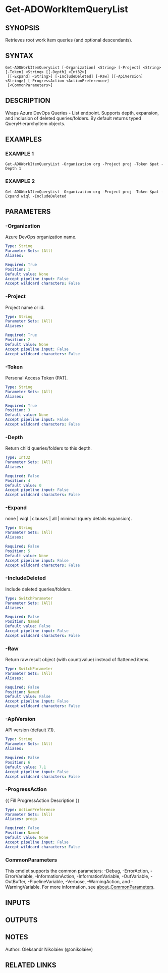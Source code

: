 ﻿---
external help file: ado.core-help.xml
Module Name: ado.core
online version:
schema: 2.0.0
---

# Get-ADOWorkItemQueryList

## SYNOPSIS
Retrieves root work item queries (and optional descendants).

## SYNTAX

```
Get-ADOWorkItemQueryList [-Organization] <String> [-Project] <String> [-Token] <String> [[-Depth] <Int32>]
 [[-Expand] <String>] [-IncludeDeleted] [-Raw] [[-ApiVersion] <String>] [-ProgressAction <ActionPreference>]
 [<CommonParameters>]
```

## DESCRIPTION
Wraps Azure DevOps Queries - List endpoint.
Supports depth, expansion, and inclusion of
deleted queries/folders.
By default returns typed QueryHierarchyItem objects.

## EXAMPLES

### EXAMPLE 1
```
Get-ADOWorkItemQueryList -Organization org -Project proj -Token $pat -Depth 1
```

### EXAMPLE 2
```
Get-ADOWorkItemQueryList -Organization org -Project proj -Token $pat -Expand wiql -IncludeDeleted
```

## PARAMETERS

### -Organization
Azure DevOps organization name.

```yaml
Type: String
Parameter Sets: (All)
Aliases:

Required: True
Position: 1
Default value: None
Accept pipeline input: False
Accept wildcard characters: False
```

### -Project
Project name or id.

```yaml
Type: String
Parameter Sets: (All)
Aliases:

Required: True
Position: 2
Default value: None
Accept pipeline input: False
Accept wildcard characters: False
```

### -Token
Personal Access Token (PAT).

```yaml
Type: String
Parameter Sets: (All)
Aliases:

Required: True
Position: 3
Default value: None
Accept pipeline input: False
Accept wildcard characters: False
```

### -Depth
Return child queries/folders to this depth.

```yaml
Type: Int32
Parameter Sets: (All)
Aliases:

Required: False
Position: 4
Default value: 0
Accept pipeline input: False
Accept wildcard characters: False
```

### -Expand
none | wiql | clauses | all | minimal (query details expansion).

```yaml
Type: String
Parameter Sets: (All)
Aliases:

Required: False
Position: 5
Default value: None
Accept pipeline input: False
Accept wildcard characters: False
```

### -IncludeDeleted
Include deleted queries/folders.

```yaml
Type: SwitchParameter
Parameter Sets: (All)
Aliases:

Required: False
Position: Named
Default value: False
Accept pipeline input: False
Accept wildcard characters: False
```

### -Raw
Return raw result object (with count/value) instead of flattened items.

```yaml
Type: SwitchParameter
Parameter Sets: (All)
Aliases:

Required: False
Position: Named
Default value: False
Accept pipeline input: False
Accept wildcard characters: False
```

### -ApiVersion
API version (default 7.1).

```yaml
Type: String
Parameter Sets: (All)
Aliases:

Required: False
Position: 6
Default value: 7.1
Accept pipeline input: False
Accept wildcard characters: False
```

### -ProgressAction
{{ Fill ProgressAction Description }}

```yaml
Type: ActionPreference
Parameter Sets: (All)
Aliases: proga

Required: False
Position: Named
Default value: None
Accept pipeline input: False
Accept wildcard characters: False
```

### CommonParameters
This cmdlet supports the common parameters: -Debug, -ErrorAction, -ErrorVariable, -InformationAction, -InformationVariable, -OutVariable, -OutBuffer, -PipelineVariable, -Verbose, -WarningAction, and -WarningVariable. For more information, see [about_CommonParameters](http://go.microsoft.com/fwlink/?LinkID=113216).

## INPUTS

## OUTPUTS

## NOTES
Author: Oleksandr Nikolaiev (@onikolaiev)

## RELATED LINKS
